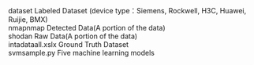 dataset Labeled Dataset (device type：Siemens, Rockwell, H3C, Huawei, Ruijie, BMX)\
nmapnmap Detected Data(A portion of the data)\
shodan Raw Data(A portion of the data)\
intadataall.xslx Ground Truth Dataset\
svmsample.py Five machine learning models







